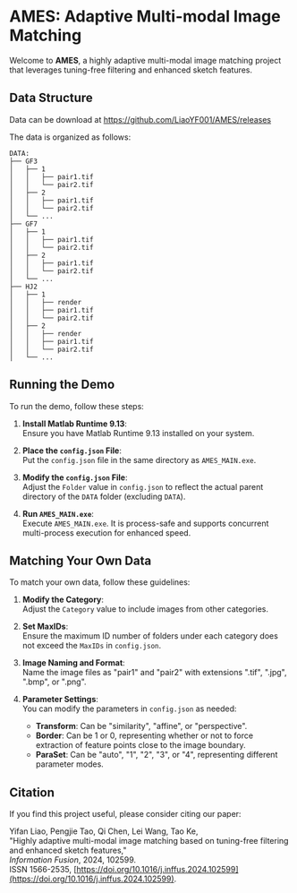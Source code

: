 
# AMES: Adaptive Multi-modal Image Matching

Welcome to **AMES**, a highly adaptive multi-modal image matching project that leverages tuning-free filtering and enhanced sketch features.

## Data Structure

Data can be download at https://github.com/LiaoYF001/AMES/releases

The data is organized as follows:

```
DATA:
├── GF3
│   ├── 1
│   │   ├── pair1.tif
│   │   └── pair2.tif
│   ├── 2
│   │   ├── pair1.tif
│   │   └── pair2.tif
│   └── ...
├── GF7
│   ├── 1
│   │   ├── pair1.tif
│   │   └── pair2.tif
│   ├── 2
│   │   ├── pair1.tif
│   │   └── pair2.tif
│   └── ...
├── HJ2
│   ├── 1
│   │   ├── render
│   │   ├── pair1.tif
│   │   └── pair2.tif
│   ├── 2
│   │   ├── render
│   │   ├── pair1.tif
│   │   └── pair2.tif
│   └── ...
```

## Running the Demo

To run the demo, follow these steps:

1. **Install Matlab Runtime 9.13**:  
   Ensure you have Matlab Runtime 9.13 installed on your system.

2. **Place the `config.json` File**:  
   Put the `config.json` file in the same directory as `AMES_MAIN.exe`.

3. **Modify the `config.json` File**:  
   Adjust the `Folder` value in `config.json` to reflect the actual parent directory of the `DATA` folder (excluding `DATA`).

4. **Run `AMES_MAIN.exe`**:  
   Execute `AMES_MAIN.exe`. It is process-safe and supports concurrent multi-process execution for enhanced speed.

## Matching Your Own Data

To match your own data, follow these guidelines:

1. **Modify the Category**:  
   Adjust the `Category` value to include images from other categories.

2. **Set MaxIDs**:  
   Ensure the maximum ID number of folders under each category does not exceed the `MaxIDs` in `config.json`.

3. **Image Naming and Format**:  
   Name the image files as "pair1" and "pair2" with extensions ".tif", ".jpg", ".bmp", or ".png".

4. **Parameter Settings**:  
   You can modify the parameters in `config.json` as needed:
   - **Transform**: Can be "similarity", "affine", or "perspective".
   - **Border**: Can be 1 or 0, representing whether or not to force extraction of feature points close to the image boundary.
   - **ParaSet**: Can be "auto", "1", "2", "3", or "4", representing different parameter modes.

## Citation

If you find this project useful, please consider citing our paper:

Yifan Liao, Pengjie Tao, Qi Chen, Lei Wang, Tao Ke,  
"Highly adaptive multi-modal image matching based on tuning-free filtering and enhanced sketch features,"  
*Information Fusion*, 2024, 102599.  
ISSN 1566-2535, [https://doi.org/10.1016/j.inffus.2024.102599](https://doi.org/10.1016/j.inffus.2024.102599).
